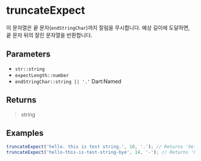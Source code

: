 # truncateExpect <Badge type="tip" text="JavaScript" /><Badge type="info" text="Dart" />

이 문자열은 끝 문자(`endStringChar`)까지 잘림을 무시합니다. 예상 길이에 도달하면, 끝 문자 뒤의 잘린 문자열을 반환합니다.

## Parameters

- `str::string`
- `expectLength::number`
- `endStringChar::string || '.'` <span class="named">Dart:Named</span>

## Returns

> string

## Examples

```javascript
truncateExpect('hello. this is test string.', 10, '.'); // Returns 'hello. this is test string.'
truncateExpect('hello-this-is-test-string-bye', 14, '-'); // Returns 'hello-this-is-'
```
